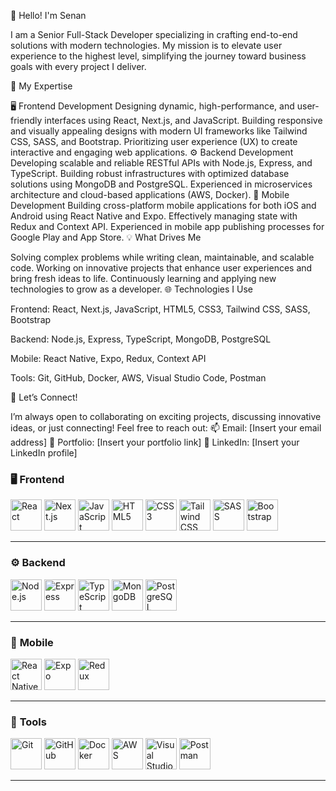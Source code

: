 👋 Hello! I'm Senan

I am a Senior Full-Stack Developer specializing in crafting end-to-end solutions with modern technologies. My mission is to elevate user experience to the highest level, simplifying the journey toward business goals with every project I deliver.

🚀 My Expertise

🖥️ Frontend Development
Designing dynamic, high-performance, and user-friendly interfaces using React, Next.js, and JavaScript.
Building responsive and visually appealing designs with modern UI frameworks like Tailwind CSS, SASS, and Bootstrap.
Prioritizing user experience (UX) to create interactive and engaging web applications.
⚙️ Backend Development
Developing scalable and reliable RESTful APIs with Node.js, Express, and TypeScript.
Building robust infrastructures with optimized database solutions using MongoDB and PostgreSQL.
Experienced in microservices architecture and cloud-based applications (AWS, Docker).
📱 Mobile Development
Building cross-platform mobile applications for both iOS and Android using React Native and Expo.
Effectively managing state with Redux and Context API.
Experienced in mobile app publishing processes for Google Play and App Store.
💡 What Drives Me

Solving complex problems while writing clean, maintainable, and scalable code.
Working on innovative projects that enhance user experiences and bring fresh ideas to life.
Continuously learning and applying new technologies to grow as a developer.
🌐 Technologies I Use

Frontend:
React, Next.js, JavaScript, HTML5, CSS3, Tailwind CSS, SASS, Bootstrap

Backend:
Node.js, Express, TypeScript, MongoDB, PostgreSQL

Mobile:
React Native, Expo, Redux, Context API

Tools:
Git, GitHub, Docker, AWS, Visual Studio Code, Postman

💬 Let’s Connect!

I’m always open to collaborating on exciting projects, discussing innovative ideas, or just connecting! Feel free to reach out:
📫 Email: [Insert your email address]
💼 Portfolio: [Insert your portfolio link]
🔗 LinkedIn: [Insert your LinkedIn profile]

### 🖥️ **Frontend**
<img src="https://upload.wikimedia.org/wikipedia/commons/a/a7/React-icon.svg" width="50" height="50" alt="React" /> 
<img src="https://upload.wikimedia.org/wikipedia/commons/8/8e/Nextjs-logo.svg" width="50" height="50" alt="Next.js" />
<img src="https://upload.wikimedia.org/wikipedia/commons/6/6a/JavaScript-logo.png" width="50" height="50" alt="JavaScript" />
<img src="https://upload.wikimedia.org/wikipedia/commons/6/61/HTML5_logo_and_wordmark.svg" width="50" height="50" alt="HTML5" />
<img src="https://upload.wikimedia.org/wikipedia/commons/d/d5/CSS3_logo_and_wordmark.svg" width="50" height="50" alt="CSS3" />
<img src="https://upload.wikimedia.org/wikipedia/commons/d/d5/Tailwind_CSS_Logo.svg" width="50" height="50" alt="Tailwind CSS" />
<img src="https://upload.wikimedia.org/wikipedia/commons/9/96/Sass_Logo_Color.svg" width="50" height="50" alt="SASS" />
<img src="https://upload.wikimedia.org/wikipedia/commons/b/b2/Bootstrap_logo.svg" width="50" height="50" alt="Bootstrap" />

---

### ⚙️ **Backend**
<img src="https://upload.wikimedia.org/wikipedia/commons/d/d9/Node.js_logo.svg" width="50" height="50" alt="Node.js" />
<img src="https://upload.wikimedia.org/wikipedia/commons/6/64/Expressjs.png" width="50" height="50" alt="Express" />
<img src="https://upload.wikimedia.org/wikipedia/commons/4/4c/TypeScript_Logo_2020.svg" width="50" height="50" alt="TypeScript" />
<img src="https://upload.wikimedia.org/wikipedia/commons/9/93/MongoDB_Logo.svg" width="50" height="50" alt="MongoDB" />
<img src="https://upload.wikimedia.org/wikipedia/commons/2/29/Postgresql_elephant.svg" width="50" height="50" alt="PostgreSQL" />

---

### 📱 **Mobile**
<img src="https://upload.wikimedia.org/wikipedia/commons/a/a7/React-icon.svg" width="50" height="50" alt="React Native" />
<img src="https://upload.wikimedia.org/wikipedia/commons/3/3c/Expo_Logo.svg" width="50" height="50" alt="Expo" />
<img src="https://upload.wikimedia.org/wikipedia/commons/4/49/Redux.png" width="50" height="50" alt="Redux" />

---

### 🔧 **Tools**
<img src="https://upload.wikimedia.org/wikipedia/commons/3/3f/Git_icon.svg" width="50" height="50" alt="Git" />
<img src="https://upload.wikimedia.org/wikipedia/commons/9/91/Octicons-mark-github.svg" width="50" height="50" alt="GitHub" />
<img src="https://upload.wikimedia.org/wikipedia/commons/4/4e/Docker_%28container_engine%29_logo.svg" width="50" height="50" alt="Docker" />
<img src="https://upload.wikimedia.org/wikipedia/commons/9/93/Amazon_Web_Services_Logo.svg" width="50" height="50" alt="AWS" />
<img src="https://upload.wikimedia.org/wikipedia/commons/9/9a/Visual_Studio_Code_1.35_icon.svg" width="50" height="50" alt="Visual Studio Code" />
<img src="https://upload.wikimedia.org/wikipedia/commons/c/c2/Postman_%28software%29.png" width="50" height="50" alt="Postman" />

---





